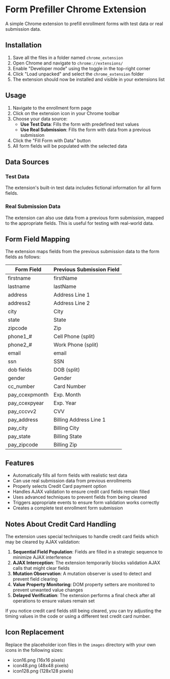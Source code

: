# Form Prefiller Chrome Extension

A simple Chrome extension to prefill enrollment forms with test data or real submission data.

## Installation

1. Save all the files in a folder named `chrome_extension`
2. Open Chrome and navigate to `chrome://extensions/`
3. Enable "Developer mode" using the toggle in the top-right corner
4. Click "Load unpacked" and select the `chrome_extension` folder
5. The extension should now be installed and visible in your extensions list

## Usage

1. Navigate to the enrollment form page
2. Click on the extension icon in your Chrome toolbar
3. Choose your data source:
   - **Use Test Data**: Fills the form with predefined test values
   - **Use Real Submission**: Fills the form with data from a previous submission
4. Click the "Fill Form with Data" button
5. All form fields will be populated with the selected data

## Data Sources

### Test Data
The extension's built-in test data includes fictional information for all form fields.

### Real Submission Data
The extension can also use data from a previous form submission, mapped to the appropriate fields. This is useful for testing with real-world data.

## Form Field Mapping

The extension maps fields from the previous submission data to the form fields as follows:

| Form Field | Previous Submission Field |
|------------|---------------------------|
| firstname | firstName |
| lastname | lastName |
| address | Address Line 1 |
| address2 | Address Line 2 |
| city | City |
| state | State |
| zipcode | Zip |
| phone1_# | Cell Phone (split) |
| phone2_# | Work Phone (split) |
| email | email |
| ssn | SSN |
| dob fields | DOB (split) |
| gender | Gender |
| cc_number | Card Number |
| pay_ccexpmonth | Exp. Month |
| pay_ccexpyear | Exp. Year |
| pay_cccvv2 | CVV |
| pay_address | Billing Address Line 1 |
| pay_city | Billing City |
| pay_state | Billing State |
| pay_zipcode | Billing Zip |

## Features

- Automatically fills all form fields with realistic test data
- Can use real submission data from previous enrollments
- Properly selects Credit Card payment option
- Handles AJAX validation to ensure credit card fields remain filled
- Uses advanced techniques to prevent fields from being cleared
- Triggers appropriate events to ensure form validation works correctly
- Creates a complete test enrollment form submission

## Notes About Credit Card Handling

The extension uses special techniques to handle credit card fields which may be cleared by AJAX validation:

1. **Sequential Field Population**: Fields are filled in a strategic sequence to minimize AJAX interference
2. **AJAX Interception**: The extension temporarily blocks validation AJAX calls that might clear fields
3. **Mutation Observation**: A mutation observer is used to detect and prevent field clearing
4. **Value Property Monitoring**: DOM property setters are monitored to prevent unwanted value changes
5. **Delayed Verification**: The extension performs a final check after all operations to ensure values remain set

If you notice credit card fields still being cleared, you can try adjusting the timing values in the code or using a different test credit card number.

## Icon Replacement

Replace the placeholder icon files in the `images` directory with your own icons in the following sizes:
- icon16.png (16x16 pixels)
- icon48.png (48x48 pixels)
- icon128.png (128x128 pixels) 